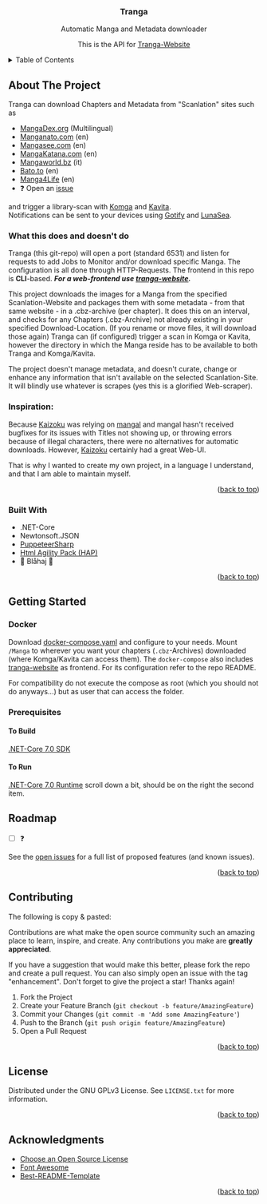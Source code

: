 <!-- PROJECT LOGO -->
<br />
<div align="center">

<h3 align="center">Tranga</h3>

  <p align="center">
    Automatic Manga and Metadata downloader
  </p>
  <p align="center">
    This is the API for <a href="https://github.com/C9Glax/tranga-website">Tranga-Website</a>
  </p>
</div>

<!-- TABLE OF CONTENTS -->
<details>
  <summary>Table of Contents</summary>
  <ol>
    <li>
      <a href="#about-the-project">About The Project</a>
      <ul>
        <li><a href="#built-with">Built With</a></li>
      </ul>
    </li>
    <li>
      <a href="#getting-started">Getting Started</a>
      <ul>
        <li><a href="#prerequisites">Usage</a></li>
        <li><a href="#prerequisites">Prerequisites</a></li>
      </ul>
    </li>
    <li><a href="#roadmap">Roadmap</a></li>
    <li><a href="#contributing">Contributing</a></li>
    <li><a href="#license">License</a></li>
    <li><a href="#acknowledgments">Acknowledgments</a></li>
  </ol>
</details>

<!-- ABOUT THE PROJECT -->

## About The Project

Tranga can download Chapters and Metadata from "Scanlation" sites such as

- [MangaDex.org](https://mangadex.org/) (Multilingual)
- [Manganato.com](https://manganato.com/) (en)
- [Mangasee.com](https://mangasee123.com/) (en)
- [MangaKatana.com](https://mangakatana.com) (en)
- [Mangaworld.bz](https://www.mangaworld.bz/) (it)
- [Bato.to](https://bato.to/v3x) (en)
- [Manga4Life](https://manga4life.com) (en)
- ❓ Open an [issue](https://github.com/C9Glax/tranga/issues)

and trigger a library-scan with [Komga](https://komga.org/) and [Kavita](https://www.kavitareader.com/).  
Notifications can be sent to your devices using [Gotify](https://gotify.net/) and [LunaSea](https://www.lunasea.app/).

### What this does and doesn't do

Tranga (this git-repo) will open a port (standard 6531) and listen for requests to add Jobs to Monitor and/or download specific Manga.
The configuration is all done through HTTP-Requests.
The frontend in this repo is **CLI**-based.
_**For a web-frontend use [tranga-website](https://github.com/C9Glax/tranga-website).**_

This project downloads the images for a Manga from the specified Scanlation-Website and packages them with some metadata - from that same website - in a .cbz-archive (per chapter).
It does this on an interval, and checks for any Chapters (.cbz-Archive) not already existing in your specified Download-Location. (If you rename or move files, it will download those again)
Tranga can (if configured) trigger a scan in Komga or Kavita, however the directory in which the Manga reside has to be available to both Tranga and Komga/Kavita.

The project doesn't manage metadata, and doesn't curate, change or enhance any information that isn't available on the selected Scanlation-Site.
It will blindly use whatever is scrapes (yes this is a glorified Web-scraper).

### Inspiration:

Because [Kaizoku](https://github.com/oae/kaizoku) was relying on [mangal](https://github.com/metafates/mangal) and mangal
hasn't received bugfixes for its issues with Titles not showing up, or throwing errors because of illegal characters,
there were no alternatives for automatic downloads. However, [Kaizoku](https://github.com/oae/kaizoku) certainly had a great Web-UI.

That is why I wanted to create my own project, in a language I understand, and that I am able to maintain myself.

<p align="right">(<a href="#readme-top">back to top</a>)</p>

### Built With

- .NET-Core
- Newtonsoft.JSON
- [PuppeteerSharp](https://www.puppeteersharp.com/)
- [Html Agility Pack (HAP)](https://html-agility-pack.net/)
- 💙 Blåhaj 🦈

<p align="right">(<a href="#readme-top">back to top</a>)</p>

<!-- GETTING STARTED -->

## Getting Started

### Docker

Download [docker-compose.yaml](https://git.bernloehr.eu/glax/Tranga/src/branch/master/docker-compose.yaml) and configure to your needs.
Mount `/Manga` to wherever you want your chapters (`.cbz`-Archives) downloaded (where Komga/Kavita can access them).
The `docker-compose` also includes [tranga-website](https://github.com/C9Glax/tranga-website) as frontend. For its configuration refer to the repo README.

For compatibility do not execute the compose as root (which you should not do anyways...) but as user that can
access the folder.

### Prerequisites

#### To Build

[.NET-Core 7.0 SDK](https://dotnet.microsoft.com/en-us/download/dotnet/7.0)

#### To Run

[.NET-Core 7.0 Runtime](https://dotnet.microsoft.com/en-us/download/dotnet/7.0) scroll down a bit, should be on the right the second item.

<!-- ROADMAP -->

## Roadmap

- [ ] ❓

See the [open issues](https://github.com/C9Glax/tranga/issues) for a full list of proposed features (and known issues).

<p align="right">(<a href="#readme-top">back to top</a>)</p>

<!-- CONTRIBUTING -->

## Contributing

The following is copy & pasted:

Contributions are what make the open source community such an amazing place to learn, inspire, and create. Any contributions you make are **greatly appreciated**.

If you have a suggestion that would make this better, please fork the repo and create a pull request. You can also simply open an issue with the tag "enhancement".
Don't forget to give the project a star! Thanks again!

1. Fork the Project
2. Create your Feature Branch (`git checkout -b feature/AmazingFeature`)
3. Commit your Changes (`git commit -m 'Add some AmazingFeature'`)
4. Push to the Branch (`git push origin feature/AmazingFeature`)
5. Open a Pull Request

<p align="right">(<a href="#readme-top">back to top</a>)</p>

<!-- LICENSE -->

## License

Distributed under the GNU GPLv3 License. See `LICENSE.txt` for more information.

<p align="right">(<a href="#readme-top">back to top</a>)</p>

<!-- ACKNOWLEDGMENTS -->

## Acknowledgments

- [Choose an Open Source License](https://choosealicense.com)
- [Font Awesome](https://fontawesome.com)
- [Best-README-Template](https://github.com/othneildrew/Best-README-Template/tree/master)

<p align="right">(<a href="#readme-top">back to top</a>)</p>
